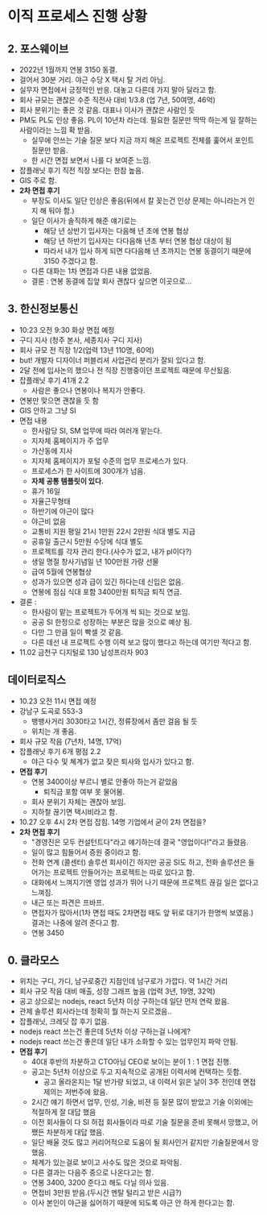 # 이직 프로세스 진행 상황

## 2. 포스웨이브

- 2022년 1월까지 연봉 3150 동결.
- 걸어서 30분 거리. 야근 수당 X 택시 탈 거리 아님.
- 실무자 면접에서 긍정적인 반응. 대놓고 다른데 가지 말아 달라고 함.
- 회사 규모는 괜찮은 수준 직전사 대비 1/3.8 (업 7년, 50여명, 46억)
- 회사 분위기는 좋은 것 같음. 대표나 이사가 괜찮은 사람인 듯
- PM도 PL도 인상 좋음. PL이 10년차 라는데. 필요한 질문만 딱딱 하는게 일 잘하는 사람이라는 느낌 확 받음.
  - 실무에 안쓰는 기술 질문 보다 지금 까지 해온 프로젝트 전체를 훑어서 포인트 질문만 받음.
  - 한 시간 면접 보면서 나를 다 보여준 느낌.
- 잡플래닛 후기 직전 직장 보다는 한참 높음.
- GIS 주로 함.
- **2차 면접 후기**
  - 부장도 이사도 일단 인상은 좋음(뒤에서 칼 꽂는건 인상 문제는 아니라는거 인지 해 둬야 함.)
  - 일단 이사가 솔직하게 해준 얘기로는
    - 해당 년 상반기 입사자는 다음해 년 초에 연봉 협상
    - 해당 년 하반기 입사자는 다다음해 년초 부터 연봉 협상 대상이 됨
    - 따라서 내가 입사 하게 되면 다다음해 년 초까지는 연봉 동결이기 때문에 3150 주겠다고 함.
  - 다른 대화는 1차 면접과 다른 내용 없었음.
  - 결론 : 연봉 동결에 집앞 회사 괜찮다 싶으면 이곳으로...

## 3. 한신정보통신

- 10:23 오전 9:30 화상 면접 예정
- 구디 지사 (청주 본사, 세종지사 구디 지사)
- 회사 규모 전 직장 1/2(업력 13년 110명, 60억)
- but! 개발자 디자이너 퍼블리셔 사업관리 분리가 잘되 있다고 함.
- 2달 전에 입사논의 했으나 전 직장 진행중이던 프로젝트 때문에 무산됬음.
- 잡플래닛 후기 41개 2.2
  - 사람은 좋으나 연봉이나 복지가 안좋다.
- 연봉만 맞으면 괜찮을 듯 함
- GIS 안하고 그냥 SI
- 면접 내용
  - 한사람당 SI, SM 업무에 따라 여러개 맡는다.
  - 지자체 홈페이지가 주 업무
  - 가산동에 지사
  - 지자체 홈페이지가 포털 수준의 업무 프로세스가 있다.
  - 프로세스가 한 사이트에 300개가 넘음.
  - **자체 공통 템플릿이 있다.**
  - 휴가 16일
  - 자율근무형태
  - 하반기에 야근이 많다
  - 야근비 없음
  - 교통비 지원 평일 21시 1만원 22시 2만원 식대 별도 지급
  - 공휴일 출근시 5만원 수당에 식대 별도
  - 프로젝트를 각자 관리 한다.(사수가 없고, 내가 pl이다?)
  - 생일 명절 창사기념일 년 100만원 가량 선물
  - 급여 5월에 연봉협상
  - 성과가 있으면 성과 급이 있긴 하다는데 신입은 없음.
  - 연봉에 점심 식대 포함 3400만원 퇴직금 퇴직 연금.
- 결론 :
  - 한사람이 맡는 프로젝트가 두어개 씩 되는 것으로 보임.
  - 공공 SI 한정으로 성장하는 부분은 많을 것으로 예상 됨.
  - 다만 그 만큼 일이 빡셀 것 같음.
  - 다른 데선 내 프로젝트 수행 이력 보고 많이 했다고 하는데 여기만 적다고 함.
- 11.02 금천구 디지털로 130 남성프라자 903

## 데이터로직스

- 10.23 오전 11시 면접 예정
- 강남구 도곡로 553-3
  - 뱅뱅사거리 3030타고 1시간, 정류장에서 좀만 걸음 될 듯
  - 위치는 개 좋음.
- 회사 규모 작음 (7년차, 14명, 17억)
- 잡플래닛 후기 6개 평점 2.2
  - 야근 다수 및 쳬계가 없고 잦은 퇴사와 입사가 있다고 함.
- **면접 후기**
  - 연봉 3400이상 부르니 별로 안좋아 하는거 같았음
    - 퇴직금 포함 여부 못 물어봄.
  - 회사 분위기 자체는 괜찮아 보임.
  - 지하철 끊기면 택시비라고 함.
- 10.27 오후 4시 2차 면접 잡힘. 14명 기업에서 굳이 2차 면접을?
- **2차 면접 후기**
  - "경영진은 모두 컨설턴트다"라고 얘기하는데 결국 "영업이다!"라고 들렸음.
  - 일이 많고 힘들어서 증원 중이라고 함.
  - 전화 연계 (콜센터) 솔루션 회사이긴 하지만 공공 SI도 하고, 전화 솔루션은 들어가는 프로젝트 안들어가는 프로젝트는 따로 있다고 함.
  - 대화에서 느껴지기엔 영업 성과가 뛰어 나기 때문에 프로젝트 끊길 일은 없다고 느껴짐.
  - 내근 또는 파견은 프바프.
  - 면접자가 많아서(1차 면접 때도 2차면접 때도 앞 뒤로 대기가 한명씩 보였음.) 결과는 나중에 알려 준다고 함.
  - 연봉 3450

## 0. 클라모스

- 위치는 구디, 가디, 남구로중간 지점인데 남구로가 가깝다. 약 1시간 거리
- 회사 규모 작음 대비 매출, 성장 그래프 높음 (업력 3년, 19명, 32억)
- 공고 상으로는 nodejs, react 5년차 이상 구하는데 일단 먼저 연락 왔음.
- 관제 솔루션 회사라는데 정확히 뭘 하는지 모르겠음..
- 잡플래닛, 크레딧 잡 후기 없음.
- nodejs react 쓰는건 좋은데 5년차 이상 구하는걸 나에게?
- nodejs react 쓰는건 좋은데 일단 내가 소화할 수 있는 업무인지 파악 안됨.
- **면접 후기**
  - 40대 후반의 차분하고 CTO아님 CEO로 보이는 분이 1 : 1 면접 진행.
  - 공고는 5년차 이상으로 두고 지속적으로 공개된 이력서에 컨택하는 듯함.
    - 공고 올라온지는 1달 반가량 되었고, 내 이력서 읽은 날이 3주 전인데 면접 제의는 저번주에 왔음.
  - 2시간 얘기 하면서 업무, 인성, 기술, 비젼 등 질문 많이 받았고 기술 이외에는 적절하게 잘 대답 했음
  - 이전 회사들이 다 SI 허접 회사들이라 따로 기술 질문을 준비 못해서 망했고, 어쨌든 차분하게 대답 했음.
  - 일단 배울 것도 많고 커리어적으로 도움이 될 회사인거 같지만 기술질문에서 망했음.
  - 체계가 있는걸로 보이고 사수도 많은 것으로 파악됨.
  - 다른 결과는 다음주 중으로 나온다고는 함.
  - 연봉 3400, 3200 준다고 해도 다닐 의사 있음.
  - 면접비 3만원 받음.(두시간 멘탈 털리고 받은 시급?)
  - 이사 본인이 야근을 싫어하기 때문에 되도록 야근 안 하게 한다고는 함.
